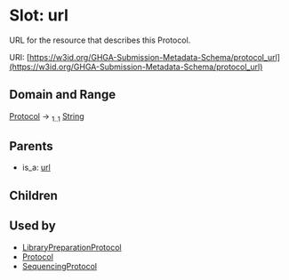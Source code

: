 
# Slot: url


URL for the resource that describes this Protocol.

URI: [https://w3id.org/GHGA-Submission-Metadata-Schema/protocol_url](https://w3id.org/GHGA-Submission-Metadata-Schema/protocol_url)


## Domain and Range

[Protocol](Protocol.md) &#8594;  <sub>1..1</sub> [String](types/String.md)

## Parents

 *  is_a: [url](url.md)

## Children


## Used by

 * [LibraryPreparationProtocol](LibraryPreparationProtocol.md)
 * [Protocol](Protocol.md)
 * [SequencingProtocol](SequencingProtocol.md)
